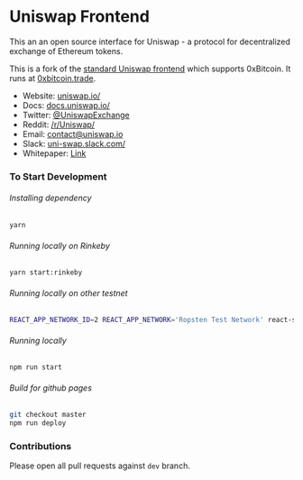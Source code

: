 # Uniswap Frontend
This an an open source interface for Uniswap - a protocol for decentralized exchange of Ethereum tokens.

This is a fork of the [standard Uniswap frontend](https://github.com/Uniswap/uniswap-frontend) which supports 0xBitcoin. It runs at [0xbitcoin.trade](https://0xbitcoin.trade/). 

* Website: [uniswap.io/](https://uniswap.io/)
* Docs: [docs.uniswap.io/](https://docs.uniswap.io/)
* Twitter: [@UniswapExchange](https://twitter.com/UniswapExchange)
* Reddit: [/r/Uniswap/](https://www.reddit.com/r/UniSwap/)
* Email: [contact@uniswap.io](mailto:contact@uniswap.io)
* Slack: [uni-swap.slack.com/](https://join.slack.com/t/uni-swap/shared_invite/enQtNDYwMjg1ODc5ODA4LWEyYmU0OGU1ZGQ3NjE4YzhmNzcxMDAyM2ExNzNkZjZjZjcxYTkwNzU0MGE3M2JkNzMxOTA2MzE2ZWM0YWQwNjU)
* Whitepaper: [Link](https://hackmd.io/C-DvwDSfSxuh-Gd4WKE_ig)


### To Start Development

###### Installing dependency
```bash
yarn
```

###### Running locally on Rinkeby
```bash
yarn start:rinkeby
```

###### Running locally on other testnet
```bash
REACT_APP_NETWORK_ID=2 REACT_APP_NETWORK='Ropsten Test Network' react-scripts start
```

###### Running locally
```bash
npm run start
```

###### Build for github pages
```bash
git checkout master
npm run deploy
```

### Contributions
Please open all pull requests against `dev` branch.
